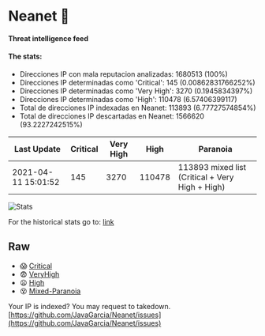 # Neanet :hocho:
#### Threat intelligence feed
#### The stats:

- Direcciones IP con mala reputacion analizadas: 1680513 (100%)
- Direcciones IP determinadas como 'Critical':  145 (0.00862831766252%)
- Direcciones IP determinadas como 'Very High':  3270 (0.1945834397%)
- Direcciones IP determinadas como 'High':  110478 (6.57406399117)
- Total de direcciones IP indexadas en Neanet:  113893 (6.77727574854%)
- Total de direcciones IP descartadas en Neanet:  1566620 (93.2227242515%)

| Last Update | Critical | Very High | High | Paranoia |
| --- | --- | --- | --- | --- |
| 2021-04-11 15:01:52 | 145 | 3270 | 110478 | 113893 mixed list (Critical + Very High + High)|

![Stats](https://docs.google.com/spreadsheets/d/e/2PACX-1vSnaNMIXVabIpDJjufMlzH7poXnshF3mgd8Is1g9ytUEzVsP5my4Trn8f-xkoLLQ38xpL3HtmUexLo6/pubchart?oid=501124687&format=image)

For the historical stats go to: [link](/stats.csv)
## Raw
- :scream: [Critical](https://raw.githubusercontent.com/JavaGarcia/Neanet/master/blacklists/neanet_critical.txt)
- :fearful: [VeryHigh](https://raw.githubusercontent.com/JavaGarcia/Neanet/master/blacklists/neanet_veryHigh.txtt)
- :frowning: [High](https://raw.githubusercontent.com/JavaGarcia/Neanet/master/blacklists/neanet_high.txt)
- :dizzy_face: [Mixed-Paranoia](https://raw.githubusercontent.com/JavaGarcia/Neanet/master/blacklists/neanet_all.txt)


Your IP is indexed? You may request to takedown. [https://github.com/JavaGarcia/Neanet/issues](https://github.com/JavaGarcia/Neanet/issues)













































































































































































































































































































































































































































































































































































































































































































































































































































































































































































































































































































































































































































































































































































































































































































































































































































































































































































































































































































































































































































































































































































































































































































































































































































































































































































































































































































































































































































































































































































































































































































































































































































































































































































































































































































































































































































































































































































































































































































































































































































































































































































































































































































































































































































































































































































































































































































































































































































































































































































































































































































































































































































































































































































































































































































































































































































































































































